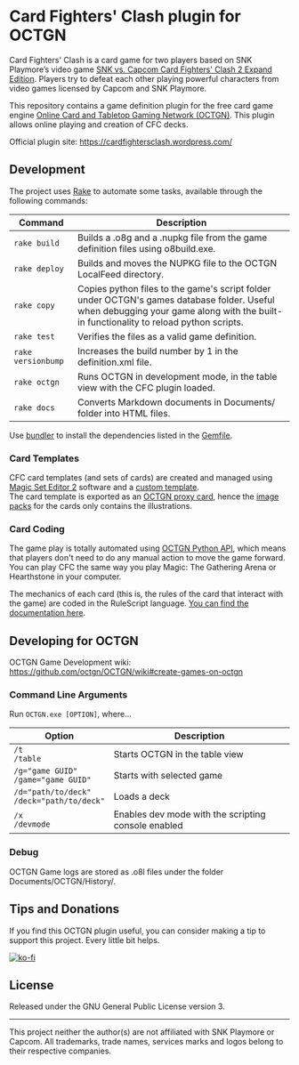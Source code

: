 # Card Fighters' Clash plugin for OCTGN
Card Fighters' Clash is a card game for two players based on SNK Playmore’s video game
[SNK vs. Capcom Card Fighters' Clash 2 Expand Edition](http://neogeo.freeplaytech.com/svc-2/).
Players try to defeat each other playing powerful characters from video games licensed by Capcom and SNK Playmore.

This repository contains a game definition plugin for the free card game engine [Online Card and Tabletop Gaming Network (OCTGN)](http://octgn.net/).
This plugin allows online playing and creation of CFC decks.

Official plugin site: https://cardfightersclash.wordpress.com/

## Development
The project uses [Rake](https://github.com/ruby/rake) to automate some tasks, available through the following commands:

| Command            | Description        |
| ------------------ | ------------------ |
| `rake build`       | Builds a .o8g and a .nupkg file from the game definition files using o8build.exe. |
| `rake deploy`      | Builds and moves the NUPKG file to the OCTGN LocalFeed directory. |
| `rake copy`        | Copies python files to the game's script folder under OCTGN's games database folder. Useful when debugging your game along with the built-in functionality to reload python scripts. |
| `rake test`        | Verifies the files as a valid game definition. |
| `rake versionbump` | Increases the build number by 1 in the definition.xml file. |
| `rake octgn`       | Runs OCTGN in development mode, in the table view with the CFC plugin loaded. |
| `rake docs`        | Converts Markdown documents in Documents/ folder into HTML files. |

Use [bundler](http://bundler.io/) to install the dependencies listed in the [Gemfile](https://github.com/raohmaru/CFC/blob/master/Gemfile).

### Card Templates
CFC card templates (and sets of cards) are created and managed using [Magic Set Editor 2](http://magicseteditor.sourceforge.net/) software and a [custom template](https://github.com/raohmaru/CFC-MSE2).  
The card template is exported as an [OCTGN proxy card](https://github.com/octgn/OCTGN/wiki/ProxyGenerator), hence the [image packs](https://cardfightersclash.wordpress.com/image-packs/) for the cards only contains the illustrations.

### Card Coding
The game play is totally automated using [OCTGN Python API](https://github.com/octgn/OCTGN/wiki/OCTGN-Python-3.1.0.2-API-Reference), which means that players don't need to do any manual action to move the game forward. You can play CFC the same way you play Magic: The Gathering Arena or Hearthstone in your computer.

The mechanics of each card (this is, the rules of the card that interact with the game) are coded in the RuleScript language. [You can find the documentation here](./docs/RuleScript.md).

## Developing for OCTGN
OCTGN Game Development wiki: https://github.com/octgn/OCTGN/wiki#create-games-on-octgn

### Command Line Arguments
Run `OCTGN.exe [OPTION]`, where...

| Option                   | Description |
| ------------------------ | ----------- |
| `/t`<br>`/table`         | Starts OCTGN in the table view |
| `/g="game GUID"`<br>`/game="game GUID"`    | Starts with selected game |
| `/d="path/to/deck"`<br>`/deck="path/to/deck"` | Loads a deck |
| `/x`<br>`/devmode`       | Enables dev mode with the scripting console enabled |

### Debug
OCTGN Game logs are stored as .o8l files under the folder Documents/OCTGN/History/.

## Tips and Donations
If you find this OCTGN plugin useful, you can consider making a tip to support this project. Every little bit helps.

[![ko-fi](https://ko-fi.com/img/githubbutton_sm.svg)](https://ko-fi.com/E1E2WE8J4)

## License
Released under the GNU General Public License version 3.

------

This project neither the author(s) are not affiliated with SNK Playmore or Capcom. All trademarks, trade names, services marks and logos belong to their respective companies. 
